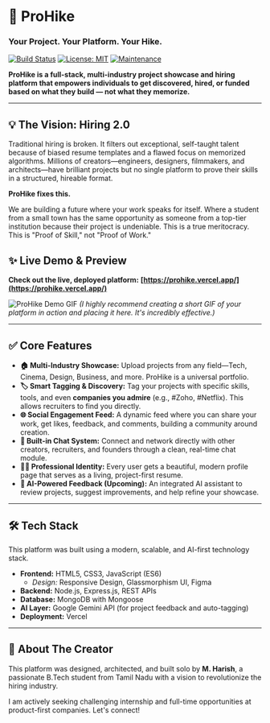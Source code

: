 # 🚀 ProHike

### Your Project. Your Platform. Your Hike.

[![Build Status](https://img.shields.io/badge/build-passing-brightgreen)](https://prohike.vercel.app/) [![License: MIT](https://img.shields.io/badge/License-MIT-yellow.svg)](https://opensource.org/licenses/MIT) [![Maintenance](https://img.shields.io/badge/Maintained%3F-yes-green.svg)](https://github.com/your-username/prohike)

**ProHike is a full-stack, multi-industry project showcase and hiring platform that empowers individuals to get discovered, hired, or funded based on what they build — not what they memorize.**

---

## 💡 The Vision: Hiring 2.0

Traditional hiring is broken. It filters out exceptional, self-taught talent because of biased resume templates and a flawed focus on memorized algorithms. Millions of creators—engineers, designers, filmmakers, and architects—have brilliant projects but no single platform to prove their skills in a structured, hireable format.

**ProHike fixes this.**

We are building a future where your work speaks for itself. Where a student from a small town has the same opportunity as someone from a top-tier institution because their project is undeniable. This is a true meritocracy. This is "Proof of Skill," not "Proof of Work."

## ✨ Live Demo & Preview

**Check out the live, deployed platform:** **[https://prohike.vercel.app/](https://prohike.vercel.app/)**

![ProHike Demo GIF](https://your-link-to-a-gif-demo.gif)
*(I highly recommend creating a short GIF of your platform in action and placing it here. It's incredibly effective.)*

---

## ✅ Core Features

* **🏠 Multi-Industry Showcase:** Upload projects from any field—Tech, Cinema, Design, Business, and more. ProHike is a universal portfolio.
* **🏷️ Smart Tagging & Discovery:** Tag your projects with specific skills, tools, and even **companies you admire** (e.g., #Zoho, #Netflix). This allows recruiters to find you directly.
* **🌐 Social Engagement Feed:** A dynamic feed where you can share your work, get likes, feedback, and comments, building a community around creation.
* **💬 Built-in Chat System:** Connect and network directly with other creators, recruiters, and founders through a clean, real-time chat module.
* **🧑‍🎓 Professional Identity:** Every user gets a beautiful, modern profile page that serves as a living, project-first resume.
* **🧠 AI-Powered Feedback (Upcoming):** An integrated AI assistant to review projects, suggest improvements, and help refine your showcase.

---

## 🛠️ Tech Stack

This platform was built using a modern, scalable, and AI-first technology stack.

* **Frontend:** HTML5, CSS3, JavaScript (ES6)
    * *Design:* Responsive Design, Glassmorphism UI, Figma
* **Backend:** Node.js, Express.js, REST APIs
* **Database:** MongoDB with Mongoose
* **AI Layer:** Google Gemini API (for project feedback and auto-tagging)
* **Deployment:** Vercel

---



## 👤 About The Creator

This platform was designed, architected, and built solo by **M. Harish**, a passionate B.Tech student from Tamil Nadu with a vision to revolutionize the hiring industry.



I am actively seeking challenging internship and full-time opportunities at product-first companies. Let's connect!

